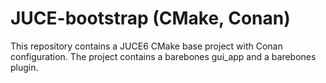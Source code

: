 # JUCE-bootstrap (CMake, Conan)



This repository contains a JUCE6 CMake base project with Conan configuration.
The project contains a barebones gui_app and a barebones plugin.
